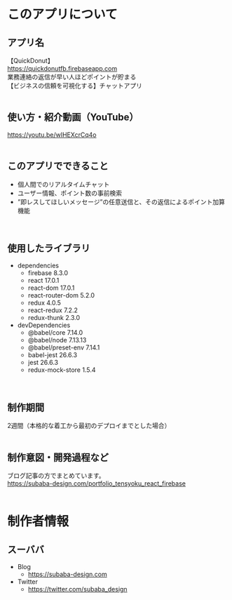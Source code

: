# このアプリについて

## アプリ名
【QuickDonut】
<br/>
https://quickdonutfb.firebaseapp.com
<br/>
業務連絡の返信が早い人ほどポイントが貯まる
<br/>
【ビジネスの信頼を可視化する】チャットアプリ
<br/>
<br/>

## 使い方・紹介動画（YouTube）
https://youtu.be/wIHEXcrCq4o
<br/>
<br/>

## このアプリでできること

* 個人間でのリアルタイムチャット
* ユーザー情報、ポイント数の事前検索
* ”即レスしてほしいメッセージ”の任意送信と、その返信によるポイント加算機能
<br/>

## 使用したライブラリ

* dependencies
    * firebase 8.3.0
    * react 17.0.1
    * react-dom 17.0.1
    * react-router-dom 5.2.0
    * redux 4.0.5
    * react-redux 7.2.2
    * redux-thunk 2.3.0
* devDependencies
    * @babel/core 7.14.0
    * @babel/node 7.13.13
    * @babel/preset-env 7.14.1
    * babel-jest 26.6.3
    * jest 26.6.3
    * redux-mock-store 1.5.4
<br/>

## 制作期間
2週間（本格的な着工から最初のデプロイまでとした場合）
<br/>
<br/>

## 制作意図・開発過程など
ブログ記事の方でまとめています。
<br/>
https://subaba-design.com/portfolio_tensyoku_react_firebase
<br/>
<br/>

# 制作者情報

## スーババ
* Blog
    * https://subaba-design.com
* Twitter
    * https://twitter.com/subaba_design
<br/>
<br/>
